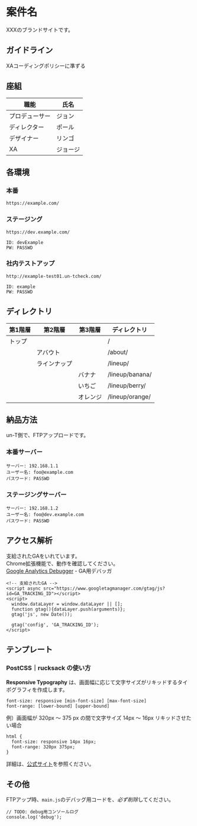 # 案件名
XXXのブランドサイトです。

## ガイドライン
XAコーディングポリシーに準ずる

## 座組
| 職能 | 氏名 |
----|----|
| プロデューサー | ジョン |
| ディレクター | ポール |
| デザイナー | リンゴ |
| XA | ジョージ |

## 各環境
### 本番
```
https://example.com/
```

### ステージング
```
https://dev.example.com/

ID: devExample
PW: PASSWD
```

### 社内テストアップ
```
http://example-test01.un-tcheck.com/

ID: example
PW: PASSWD
```

## ディレクトリ
| 第1階層 | 第2階層 | 第3階層 | ディレクトリ |
----|----|----|----|
| トップ | | | / |
| | アバウト | | /about/ |
| | ラインナップ | | /lineup/ |
| | | バナナ | /lineup/banana/ |
| | | いちご | /lineup/berry/ |
| | | オレンジ | /lineup/orange/ |

## 納品方法
un-T側で、FTPアップロードです。

### 本番サーバー
```
サーバー: 192.168.1.1
ユーザー名: foo@example.com
パスワード: PASSWD
```

### ステージングサーバー
```
サーバー: 192.168.1.2
ユーザー名: foo@dev.example.com
パスワード: PASSWD
```

## アクセス解析
支給されたGAをいれています。  
Chrome拡張機能で、動作を確認してください。  
[Google Analytics Debugger](https://chrome.google.com/webstore/detail/google-analytics-debugger/jnkmfdileelhofjcijamephohjechhna) - GA用デバッガ

```
<!-- 支給されたGA -->
<script async src="https://www.googletagmanager.com/gtag/js?id=GA_TRACKING_ID"></script>
<script>
  window.dataLayer = window.dataLayer || [];
  function gtag(){dataLayer.push(arguments)};
  gtag('js', new Date());

  gtag('config', 'GA_TRACKING_ID');
</script>
```

## テンプレート

### PostCSS｜rucksack の使い方
**Responsive Typography** は、画面幅に応じて文字サイズがリキッドするタイポグラフィを作成します。

```
font-size: responsive [min-font-size] [max-font-size]
font-range: [lower-bound] [upper-bound]
```

例）画面幅が 320px 〜 375 px の間で文字サイズ 14px 〜 16px リキッドさせたい場合

```
html {
  font-size: responsive 14px 16px;
  font-range: 320px 375px;
}
```

詳細は、[公式サイト](https://www.rucksackcss.org/)を参照ください。

## その他
FTPアップ時、`main.js`のデバッグ用コードを、*必ず削除*してください。
```
// TODO: debug用コンソールログ
console.log('debug');
```